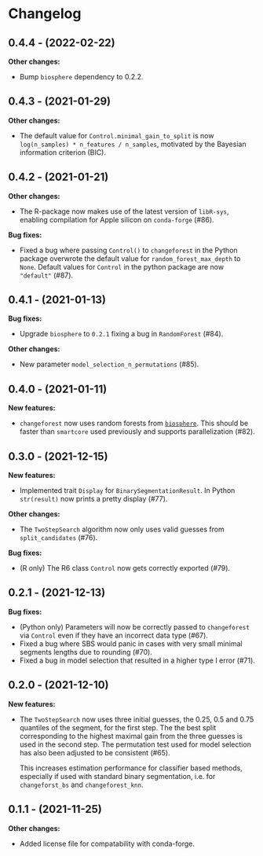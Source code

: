 
# Changelog

## 0.4.4 - (2022-02-22)

**Other changes:**

- Bump `biosphere` dependency to 0.2.2.

## 0.4.3 - (2021-01-29)

**Other changes:**

- The default value for `Control.minimal_gain_to_split` is now `log(n_samples) * n_features / n_samples`,
motivated by the Bayesian information criterion (BIC). 

## 0.4.2 - (2021-01-21)

**Other changes:**

- The R-package now makes use of the latest version of `libR-sys`, enabling compilation for Apple silicon on `conda-forge` (#86).

**Bug fixes:**

- Fixed a bug where passing `Control()` to `changeforest` in the Python package overwrote the default value for `random_forest_max_depth` to `None`. Default values for `Control` in the python package are now `"default"` (#87).

## 0.4.1 - (2021-01-13)

**Bug fixes:**

- Upgrade `biosphere` to `0.2.1` fixing a bug in `RandomForest` (#84).

**Other changes:**

- New parameter `model_selection_n_permutations` (#85).

## 0.4.0 - (2021-01-11)

**New features:**

- `changeforest` now uses random forests from [`biosphere`](https://github.com/mlondschien/biosphere).
  This should be faster than `smartcore` used previously and supports parallelization (#82).

## 0.3.0 - (2021-12-15)

**New features:**

- Implemented trait `Display` for `BinarySegmentationResult`. In Python `str(result)` now prints a pretty display (#77).

**Other changes:**

- The `TwoStepSearch` algorithm now only uses valid guesses from `split_candidates` (#76).

**Bug fixes:**

- (R only) The R6 class `Control` now gets correctly exported (#79).

## 0.2.1 - (2021-12-13)

**Bug fixes:**

- (Python only) Parameters will now be correctly passed to `changeforest` via `Control` even
  if they have an incorrect data type (#67).
- Fixed a bug where SBS would panic in cases with very small minimal segments lengths
  due to rounding (#70).
- Fixed a bug in model selection that resulted in a higher type I error (#71).


## 0.2.0 - (2021-12-10)

**New features:**

- The `TwoStepSearch` now uses three initial guesses, the 0.25, 0.5 and 0.75 quantiles
  of the segment, for the first step. The the best split corresponding to the highest
  maximal gain from the three guesses is used in the second step. The permutation test
  used for model selection has also been adjusted to be consistent (#65).

  This increases estimation performance for classifier based methods, especially if used
  with standard binary segmentation, i.e. for `changeforst_bs` and `changeforest_knn`.

## 0.1.1 - (2021-11-25)

**Other changes:**

- Added license file for compatability with conda-forge.
